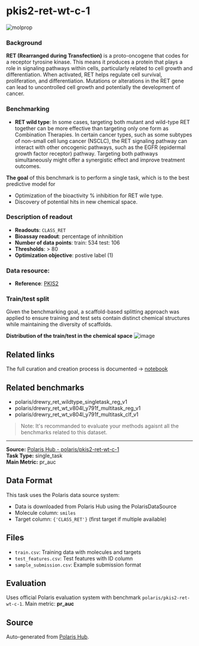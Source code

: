 # pkis2-ret-wt-c-1

![molprop](https://storage.googleapis.com/polaris-public/icons/icons8-fox-60-kinases.png)

### Background
**RET (Rearranged during Transfection)** is a proto-oncogene that codes for a receptor tyrosine kinase. This means it produces a protein that plays a role in signaling pathways within cells, particularly related to cell growth and differentiation. When activated, RET helps regulate cell survival, proliferation, and differentiation. Mutations or alterations in the RET gene can lead to uncontrolled cell growth and potentially the development of cancer.

### Benchmarking
- **RET wild type**: In some cases, targeting both mutant and wild-type RET together can be more effective than targeting only one form as Combination Therapies. In certain cancer types, such as some subtypes of non-small cell lung cancer (NSCLC), the RET signaling pathway can interact with other oncogenic pathways, such as the EGFR (epidermal growth factor receptor) pathway. Targeting both pathways simultaneously might offer a synergistic effect and improve treatment outcomes.

**The goal** of this benchmark is to perform a single task, which is to the best predictive model for 
- Optimization of the bioactivity % inhibition for RET wile type.
- Discovery of potential hits in new chemical space.



### Description of readout 
- **Readouts**: `CLASS_RET`
- **Bioassay readout**: percentage of inhnibition
- **Number of data points**: train:  534 test:  106
- **Thresholds**:  > 80
- **Optimization objective**: postive label (1)

### Data resource: 
- **Reference**: [PKIS2](https://www.ncbi.nlm.nih.gov/pubmed/28767711)

### Train/test split
Given the benchmarking goal, a scaffold-based splitting approach was applied to ensure training and test sets contain distinct chemical structures while maintaining the diversity of scaffolds.

**Distribution of the train/test in the chemical space**
![image](https://storage.googleapis.com/polaris-public/datasets/kinases/ret/figures/drewry_ret_wildtype_v1_tnse_scaffold_split.png)

## Related links
The full curation and creation process is documented -> [notebook](https://github.com/polaris-hub/polaris-recipes/blob/main/03_Kinases/RET)

## Related benchmarks
- polaris/drewry_ret_wildtype_singletask_reg_v1
- polaris/drewry_ret_wt_v804l_y791f_multitask_reg_v1
- polaris/drewry_ret_wt_v804l_y791f_multitask_clf_v1
> Note: It's recommanded to evaluate your methods agaisnt all the benchmarks related to this dataset. 


---

**Source:** [Polaris Hub - polaris/pkis2-ret-wt-c-1](https://polarishub.io)  
**Task Type:** single_task  
**Main Metric:** pr_auc

## Data Format

This task uses the Polaris data source system:
- Data is downloaded from Polaris Hub using the PolarisDataSource
- Molecule column: `smiles`
- Target column: `{'CLASS_RET'}` (first target if multiple available)

## Files

- `train.csv`: Training data with molecules and targets
- `test_features.csv`: Test features with ID column
- `sample_submission.csv`: Example submission format

## Evaluation

Uses official Polaris evaluation system with benchmark `polaris/pkis2-ret-wt-c-1`.
Main metric: **pr_auc**

## Source

Auto-generated from [Polaris Hub](https://polarishub.io/).
